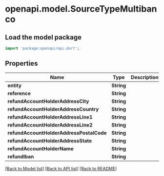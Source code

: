 # openapi.model.SourceTypeMultibanco

## Load the model package
```dart
import 'package:openapi/api.dart';
```

## Properties
Name | Type | Description | Notes
------------ | ------------- | ------------- | -------------
**entity** | **String** |  | [optional] 
**reference** | **String** |  | [optional] 
**refundAccountHolderAddressCity** | **String** |  | [optional] 
**refundAccountHolderAddressCountry** | **String** |  | [optional] 
**refundAccountHolderAddressLine1** | **String** |  | [optional] 
**refundAccountHolderAddressLine2** | **String** |  | [optional] 
**refundAccountHolderAddressPostalCode** | **String** |  | [optional] 
**refundAccountHolderAddressState** | **String** |  | [optional] 
**refundAccountHolderName** | **String** |  | [optional] 
**refundIban** | **String** |  | [optional] 

[[Back to Model list]](../README.md#documentation-for-models) [[Back to API list]](../README.md#documentation-for-api-endpoints) [[Back to README]](../README.md)



